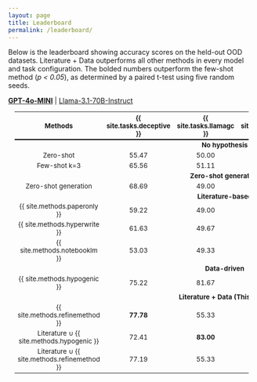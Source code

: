 ```yaml
---
layout: page
title: Leaderboard
permalink: /leaderboard/
---
```


Below is the leaderboard showing accuracy scores on the held-out OOD datasets. Literature + Data outperforms all other methods in every model and task configuration. The bolded numbers outperform the few-shot method (*p < 0.05*), as determined by a paired t-test using five random seeds.

<script>
function toggleModel(model) {
  document.getElementById("gpt").style.display = (model === "gpt") ? "" : "none";
  document.getElementById("llama").style.display = (model === "llama") ? "" : "none";

  const gptLink = document.getElementById("gpt-link");
  const llamaLink = document.getElementById("llama-link");

  if (model === "gpt") {
    gptLink.style.fontWeight = "bold";
    llamaLink.style.fontWeight = "normal";
  } else {
    gptLink.style.fontWeight = "normal";
    llamaLink.style.fontWeight = "bold";
  }
}
</script>

<p>
  <a id="gpt-link" href="#" onclick="toggleModel('gpt'); return false;" style="font-weight: bold;">GPT-4o-MINI</a> |
  <a id="llama-link" href="#" onclick="toggleModel('llama'); return false;">Llama-3.1-70B-Instruct</a>
</p>

<table style="width: 95%; margin: auto; border-collapse: collapse; text-align: center; font-size: 0.95em;">
  <thead>
    <tr style="border-bottom: 2px solid black;">
      <th>Methods</th>
      <th>{{ site.tasks.deceptive }}</th>
      <th>{{ site.tasks.llamagc }}</th>
      <th>{{ site.tasks.gptgc }}</th>
      <th>{{ site.tasks.persuasion }}</th>
      <th>{{ site.tasks.dreaddit }}</th>
    </tr>
  </thead>

  <!-- GPT-4 MINI Section -->
  <tbody id="gpt">
    <tr>
      <td colspan="6" style="font-weight: bold;">No hypothesis</td>
    </tr>
    <tr>
      <td>Zero-shot</td>
      <td>55.47</td>
      <td>50.00</td>
      <td>56.33</td>
      <td>81.24</td>
      <td>64.60</td>
    </tr>
    <tr>
      <td>Few-shot k=3</td>
      <td>65.56</td>
      <td>51.11</td>
      <td>64.22</td>
      <td>83.64</td>
      <td>75.00</td>
    </tr>
    <tr>
      <td colspan="6" style="font-weight: bold;">Zero-shot generation</td>
    </tr>
    <tr>
      <td>Zero-shot generation</td>
      <td>68.69</td>
      <td>49.00</td>
      <td>53.00</td>
      <td>86.08</td>
      <td>65.00</td>
    </tr>
    <tr>
      <td colspan="6" style="font-weight: bold;">Literature-based</td>
    </tr>
    <tr>
      <td>{{ site.methods.paperonly }}</td>
      <td>59.22</td>
      <td>49.00</td>
      <td>54.00</td>
      <td>78.80</td>
      <td>67.68</td>
    </tr>
    <tr>
      <td>{{ site.methods.hyperwrite }}</td>
      <td>61.63</td>
      <td>49.67</td>
      <td>52.67</td>
      <td>82.36</td>
      <td>68.76</td>
    </tr>
    <tr>
      <td>{{ site.methods.notebooklm }}</td>
      <td>53.03</td>
      <td>49.33</td>
      <td>51.67</td>
      <td>68.96</td>
      <td>62.28</td>
    </tr>
    <tr>
      <td colspan="6" style="font-weight: bold;">Data-driven</td>
    </tr>
    <tr>
      <td>{{ site.methods.hypogenic }}</td>
      <td>75.22</td>
      <td>81.67</td>
      <td>68.56</td>
      <td>82.20</td>
      <td>76.56</td>
    </tr>
    <tr>
      <td colspan="6" style="font-weight: bold;">Literature + Data (This work)</td>
    </tr>
    <tr>
      <td>{{ site.methods.refinemethod }}</td>
      <td><b>77.78</b></td>
      <td>55.33</td>
      <td>63.33</td>
      <td>89.04</td>
      <td>78.04</td>
    </tr>
    <tr>
      <td>Literature ∪ {{ site.methods.hypogenic }}</td>
      <td>72.41</td>
      <td><b>83.00</b></td>
      <td><b>69.22</b></td>
      <td><b>89.88</b></td>
      <td>78.20</td>
    </tr>
    <tr>
      <td>Literature ∪ {{ site.methods.refinemethod }}</td>
      <td>77.19</td>
      <td>55.33</td>
      <td>63.00</td>
      <td>89.52</td>
      <td><b>79.24</b></td>
    </tr>
  </tbody>

  <!-- Llama 70B-I Section -->
  <tbody id="llama" style="display: none;">
    <tr>
      <td colspan="6" style="font-weight: bold;">No hypothesis</td>
    </tr>
    <tr>
      <td>Zero-shot</td>
      <td>62.87</td>
      <td>58.67</td>
      <td>63.00</td>
      <td>85.60</td>
      <td>64.56</td>
    </tr>
    <tr>
      <td>Few-shot k=3</td>
      <td>68.56</td>
      <td>70.45</td>
      <td>76.00</td>
      <td>86.80</td>
      <td>69.44</td>
    </tr>
    <tr>
      <td colspan="6" style="font-weight: bold;">Zero-shot generation</td>
    </tr>
    <tr>
      <td>Zero-shot generation</td>
      <td>56.28</td>
      <td>50.67</td>
      <td>55.67</td>
      <td>88.16</td>
      <td>66.16</td>
    </tr>
    <tr>
      <td colspan="6" style="font-weight: bold;">Literature-based</td>
    </tr>
    <tr>
      <td>{{ site.methods.paperonly }}</td>
      <td>64.25</td>
      <td>50.00</td>
      <td>49.67</td>
      <td>80.56</td>
      <td>66.04</td>
    </tr>
    <tr>
      <td>{{ site.methods.hyperwrite }}</td>
      <td>58.62</td>
      <td>50.67</td>
      <td>54.00</td>
      <td>83.24</td>
      <td>74.40</td>
    </tr>
    <tr>
      <td>{{ site.methods.notebooklm }}</td>
      <td>57.81</td>
      <td>49.33</td>
      <td>50.67</td>
      <td>67.64</td>
      <td>66.56</td>
    </tr>
    <tr>
      <td colspan="6" style="font-weight: bold;">Data-driven</td>
    </tr>
    <tr>
      <td>{{ site.methods.hypogenic }}</td>
      <td>62.06</td>
      <td>78.67</td>
      <td>78.00</td>
      <td>88.44</td>
      <td>75.48</td>
    </tr>
    <tr>
      <td colspan="6" style="font-weight: bold;">Literature + Data (This work)</td>
    </tr>
    <tr>
      <td>{{ site.methods.refinemethod }}</td>
      <td>72.16</td>
      <td>67.00</td>
      <td>66.67</td>
      <td>87.52</td>
      <td><b>78.92</b></td>
    </tr>
    <tr>
      <td>Literature ∪ {{ site.methods.hypogenic }}</td>
      <td><b>73.72</b></td>
      <td><b>81.33</b></td>
      <td><b>78.67</b></td>
      <td>86.72</td>
      <td>72.56</td>
    </tr>
    <tr>
      <td>Literature ∪ {{ site.methods.refinemethod }}</td>
      <td>71.75</td>
      <td>66.67</td>
      <td>65.67</td>
      <td><b>88.76</b></td>
      <td>74.80</td>
    </tr>
  </tbody>
</table>
